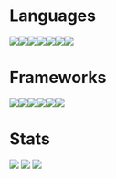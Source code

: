 # Languages
<img src="https://img.shields.io/badge/Python-3776AB?style=for-the-badge&logo=python&logoColor=white"/><img src="https://img.shields.io/badge/HTML5-E34F26?style=for-the-badge&logo=html5&logoColor=white"/><img src="https://img.shields.io/badge/CSS3-1572B6?style=for-the-badge&logo=css3&logoColor=white"/><img src="https://img.shields.io/badge/JavaScript-F7DF1E?style=for-the-badge&logo=javascript&logoColor=black"/><img src="https://img.shields.io/badge/C%23-239120?style=for-the-badge&logo=c-sharp&logoColor=white"/><img src="https://img.shields.io/badge/-c++-00599C?style=for-the-badge&logo=c%2B%2B&logoColor=white"/><img src="https://img.shields.io/badge/JAVA-FF6550?style=for-the-badge&logo=java&logoColor=white"/>
# Frameworks
<img src="https://img.shields.io/badge/Node.js-339933?style=for-the-badge&logo=nodedotjs&logoColor=white"/><img src="https://img.shields.io/badge/Socket.io-010101?&style=for-the-badge&logo=Socket.io&logoColor=white"/><img src="https://img.shields.io/badge/Express.js-000000?style=for-the-badge&logo=express&logoColor=white"/><img src="https://img.shields.io/badge/next.js-000000?style=for-the-badge&logo=nextdotjs&logoColor=white"/><img src="https://img.shields.io/badge/React-20232A?style=for-the-badge&logo=react&logoColor=61DAFB"/><img src="https://img.shields.io/badge/Tailwind_CSS-38B2AC?style=for-the-badge&logo=tailwind-css&logoColor=white"/>
# Stats
<img src="https://github-readme-stats.vercel.app/api?username=NiftyR&hide_border=true&bg_color=ffffff&count_private=true&show_icons=true&include_all_commits=true"/> 
<img src="https://github-readme-stats.vercel.app/api/top-langs/?username=NiftyR&layout=compact&hide_border=true&bg_color=ffffff&langs_count=10"/>
<img src="https://github-readme-stats.vercel.app/api/wakatime?username=NiftyR"/>
